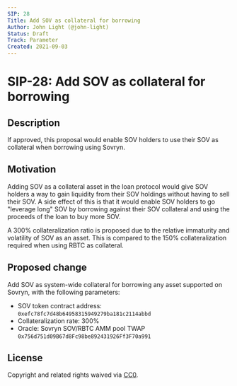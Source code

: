 ```yaml
---
SIP: 28
Title: Add SOV as collateral for borrowing
Author: John Light (@john-light)
Status: Draft
Track: Parameter
Created: 2021-09-03
---
```


# SIP-28: Add SOV as collateral for borrowing

## Description

If approved, this proposal would enable SOV holders to use their SOV as collateral when borrowing using Sovryn.

## Motivation

Adding SOV as a collateral asset in the loan protocol would give SOV holders a way to gain liquidity from their SOV holdings without having to sell their SOV. A side effect of this is that it would enable SOV holders to go "leverage long" SOV by borrowing against their SOV collateral and using the proceeds of the loan to buy more SOV.

A 300% collateralization ratio is proposed due to the relative immaturity and volatility of SOV as an asset. This is compared to the 150% collateralization required when using RBTC as collateral.

## Proposed change

Add SOV as system-wide collateral for borrowing any asset supported on Sovryn, with the following parameters:
- SOV token contract address: `0xefc78fc7d48b64958315949279ba181c2114abbd`  
- Collateralization rate: 300%  
- Oracle: Sovryn SOV/RBTC AMM pool TWAP `0x756d751d09B67d8Fc98be892431926Ff3F70a991`  

## License
Copyright and related rights waived via [CC0](https://creativecommons.org/publicdomain/zero/1.0/).
